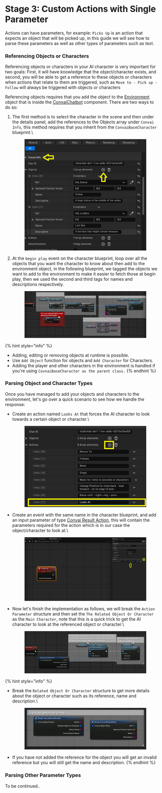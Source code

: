 # Stage 3: Custom Actions with Single Parameter

Actions can have parameters, for example: `Picks Up` is an action that expects an object that will be picked up, in this guide we will see how to parse these parameters as well as other types of parameters such as text.

### Referencing Objects or Characters

Referencing objects or characters in your AI character is very important for two goals: First, it will have knowledge that the object/character exists, and second, you will be able to get a reference to these objects or characters when actions that relate to them are triggered, such as `Move to - Pick up - Follow` will always be triggered with objects or characters

Referencing objects requires that you add the object to the [Environment](../../blueprints-reference/convai-environment.md) object that is inside the [ConvaiChatbot](../../blueprints-reference/convai-chatbot.md) component. There are two ways to do so:

1.  The first method is to select the character in the scene and then under the details panel, add the references to the Objects array under `Convai Info`, this method requires that you inherit from the `ConvaiBaseCharacter` blueprint.\


    <div align="center">

    <figure><img src="../../../../.gitbook/assets/image (4).png" alt="" width="405"><figcaption></figcaption></figure>

    </div>
2.  At the `begin play` event on the character blueprint, loop over all the objects that you want the character to know about then add to the environment object, in the following blueprint, we tagged the objects we want to add to the environment to make it easier to fetch those at begin play, then we used the second and third tags for names and descriptions respectively.

    <figure><img src="../../../../.gitbook/assets/image (5).png" alt=""><figcaption></figcaption></figure>

{% hint style="info" %}
* Adding, editing or removing objects at runtime is possible.
* Use `Add Object` function for objects and `Add Character` for Characters.
* Adding the player and other characters in the environment is handled if you're using `CovnaiBaseCharacter as the parent class.`
{% endhint %}

### Parsing Object and Character Types

Once you have managed to add your objects and characters to the environment, let's go over a quick scenario to see how we handle the response:

*   Create an action named `Looks At`  that forces the AI character to look towards a certain object or character.\


    <figure><img src="../../../../.gitbook/assets/image.png" alt=""><figcaption></figcaption></figure>
*   Create an event with the same name in the character blueprint, and add an input parameter of type [Convai Result Action](../../blueprints-reference/convai-result-action.md), this will contain the parameters required for the action which is in our case the object/character to look at.\


    <figure><img src="../../../../.gitbook/assets/image (1).png" alt=""><figcaption></figcaption></figure>
*   Now let's finish the implementation as follows, we will break the `Action Parameter` structure and then set the `The Related Object Or Character` as the `Main Character`, note that this is a quick trick to get the AI character to look at the referenced object or character.\


    <figure><img src="../../../../.gitbook/assets/image (2).png" alt=""><figcaption></figcaption></figure>

{% hint style="info" %}
*   Break the `Related Object Or Character` structure to get more details about the object or character such as its reference, name and description.\


    <figure><img src="../../../../.gitbook/assets/image (3).png" alt=""><figcaption></figcaption></figure>
* If you have not added the reference for the object you will get an invalid reference but you will still get the name and description.
{% endhint %}



### Parsing Other Parameter Types

To be continued..
